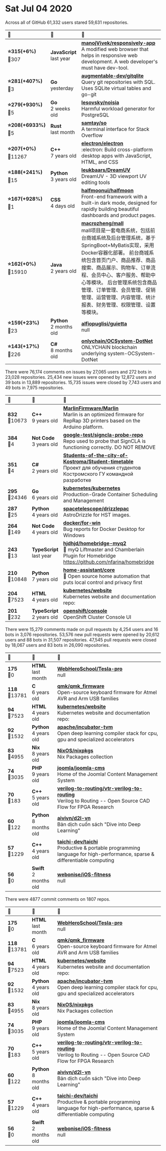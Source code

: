 # Sat Jul 04 2020

Across all of GitHub 61,332 users stared 
59,631 repositories. 

| :page_with_curl: | :calendar: | :page_with_curl: |
| :--- | :--- | :--- |
| **:star:315(+6%)**<br>:twisted_rightwards_arrows:307 | **JavaScript**<br>last year | **[manojVivek/responsively-app](https://github.com/manojVivek/responsively-app)**<br>A modified web browser that helps in responsive web development. A web developer's must have dev-tool. |
| **:star:281(+407%)**<br>:twisted_rightwards_arrows:3 | **Go**<br>yesterday | **[augmentable-dev/gitqlite](https://github.com/augmentable-dev/gitqlite)**<br>Query git repositories with SQL. Uses SQLite virtual tables and go-git |
| **:star:279(+930%)**<br>:twisted_rightwards_arrows:5 | **Go**<br>2 weeks old | **[lesovsky/noisia](https://github.com/lesovsky/noisia)**<br>Harmful workload generator for PostgreSQL |
| **:star:208(+6933%)**<br>:twisted_rightwards_arrows:5 | **Rust**<br>last month | **[samtay/so](https://github.com/samtay/so)**<br>A terminal interface for Stack Overflow |
| **:star:207(+0%)**<br>:twisted_rightwards_arrows:11267 | **C++**<br>7 years old | **[electron/electron](https://github.com/electron/electron)**<br>:electron: Build cross-platform desktop apps with JavaScript, HTML, and CSS |
| **:star:188(+241%)**<br>:twisted_rightwards_arrows:15 | **Python**<br>3 years old | **[leukbaars/DreamUV](https://github.com/leukbaars/DreamUV)**<br>DreamUV - 3D viewport UV editing tools |
| **:star:167(+928%)**<br>:twisted_rightwards_arrows:1 | **CSS**<br>4 days old | **[halfmoonui/halfmoon](https://github.com/halfmoonui/halfmoon)**<br>Front-end framework with a built-in dark mode, designed for rapidly building beautiful dashboards and product pages. |
| **:star:162(+0%)**<br>:twisted_rightwards_arrows:15910 | **Java**<br>2 years old | **[macrozheng/mall](https://github.com/macrozheng/mall)**<br>mall项目是一套电商系统，包括前台商城系统及后台管理系统，基于SpringBoot+MyBatis实现，采用Docker容器化部署。 前台商城系统包含首页门户、商品推荐、商品搜索、商品展示、购物车、订单流程、会员中心、客户服务、帮助中心等模块。 后台管理系统包含商品管理、订单管理、会员管理、促销管理、运营管理、内容管理、统计报表、财务管理、权限管理、设置等模块。 |
| **:star:159(+23%)**<br>:twisted_rightwards_arrows:23 | **Python**<br>2 months old | **[alfiopuglisi/guietta](https://github.com/alfiopuglisi/guietta)**<br>null |
| **:star:143(+17%)**<br>:twisted_rightwards_arrows:226 | **C#**<br>8 months old | **[onlychain/OCSystem-DotNet](https://github.com/onlychain/OCSystem-DotNet)**<br>ONLYCHAIN blockchain underlying system-OCSystem-DotNet |

There were 76,174 comments on issues by 27,065 users and 272 bots in 23,028 repositories.
25,434 new issues were opened by 12,872 users and 39 bots in 13,889 repositories.
15,735 issues were closed by 7,743 users and 49 bots in 7,975 repositories.

| :speech_balloon: | :calendar: | :page_with_curl: |
| :--- | :--- | :--- |
| **832**<br>:twisted_rightwards_arrows:10673 | **C++**<br>9 years old | **[MarlinFirmware/Marlin](https://github.com/MarlinFirmware/Marlin)**<br>Marlin is an optimized firmware for RepRap 3D printers based on the Arduino platform. | Many commercial 3D printers come with Marlin installed. Check with your vendor if you need source code for your specific machine. |
| **384**<br>:twisted_rightwards_arrows:4 | **Not Code**<br>3 years old | **[google-test/signcla-probe-repo](https://github.com/google-test/signcla-probe-repo)**<br>Repo used to probe that SignCLA is functioning correctly.  DO NOT REMOVE |
| **351**<br>:twisted_rightwards_arrows:4 | **C#**<br>2 years old | **[Students-of-the-city-of-Kostroma/Student-timetable](https://github.com/Students-of-the-city-of-Kostroma/Student-timetable)**<br>Проект для обучения студентов Костромского ГУ командной разработке |
| **295**<br>:twisted_rightwards_arrows:24346 | **Go**<br>6 years old | **[kubernetes/kubernetes](https://github.com/kubernetes/kubernetes)**<br>Production-Grade Container Scheduling and Management |
| **287**<br>:twisted_rightwards_arrows:25 | **Python**<br>4 years old | **[spacetelescope/drizzlepac](https://github.com/spacetelescope/drizzlepac)**<br>AstroDrizzle for HST images. |
| **264**<br>:twisted_rightwards_arrows:149 | **Not Code**<br>4 years old | **[docker/for-win](https://github.com/docker/for-win)**<br>Bug reports for Docker Desktop for Windows |
| **243**<br>:twisted_rightwards_arrows:13 | **TypeScript**<br>last year | **[hjdhjd/homebridge-myq2](https://github.com/hjdhjd/homebridge-myq2)**<br>:car: myQ Liftmaster and Chamberlain Plugin for Homebridge https://github.com/nfarina/homebridge |
| **210**<br>:twisted_rightwards_arrows:10848 | **Python**<br>7 years old | **[home-assistant/core](https://github.com/home-assistant/core)**<br>:house_with_garden: Open source home automation that puts local control and privacy first |
| **204**<br>:twisted_rightwards_arrows:7523 | **HTML**<br>4 years old | **[kubernetes/website](https://github.com/kubernetes/website)**<br>Kubernetes website and documentation repo:  |
| **201**<br>:twisted_rightwards_arrows:232 | **TypeScript**<br>2 years old | **[openshift/console](https://github.com/openshift/console)**<br>OpenShift Cluster Console UI |

There were 15,279 comments made on pull requests by 4,254 users and 16 bots in 3,076 repositories.
53,576 new pull requests were opened by 20,612 users and 88 bots in 31,507 repositories.
47,545 pull requests were closed by 18,067 users and 83 bots in 26,090 repositories.

| :speech_balloon: | :calendar: | :page_with_curl: |
| :--- | :--- | :--- |
| **175**<br>:twisted_rightwards_arrows:0 | **HTML**<br>last month | **[WebHeroSchool/Tesla-pro](https://github.com/WebHeroSchool/Tesla-pro)**<br>null |
| **118**<br>:twisted_rightwards_arrows:13781 | **C**<br>6 years old | **[qmk/qmk_firmware](https://github.com/qmk/qmk_firmware)**<br>Open-source keyboard firmware for Atmel AVR and Arm USB families |
| **94**<br>:twisted_rightwards_arrows:7523 | **HTML**<br>4 years old | **[kubernetes/website](https://github.com/kubernetes/website)**<br>Kubernetes website and documentation repo:  |
| **92**<br>:twisted_rightwards_arrows:1532 | **Python**<br>4 years old | **[apache/incubator-tvm](https://github.com/apache/incubator-tvm)**<br>Open deep learning compiler stack for cpu, gpu and specialized accelerators |
| **83**<br>:twisted_rightwards_arrows:4955 | **Nix**<br>8 years old | **[NixOS/nixpkgs](https://github.com/NixOS/nixpkgs)**<br>Nix Packages collection |
| **74**<br>:twisted_rightwards_arrows:3035 | **PHP**<br>9 years old | **[joomla/joomla-cms](https://github.com/joomla/joomla-cms)**<br>Home of the Joomla! Content Management System |
| **70**<br>:twisted_rightwards_arrows:183 | **C++**<br>5 years old | **[verilog-to-routing/vtr-verilog-to-routing](https://github.com/verilog-to-routing/vtr-verilog-to-routing)**<br>Verilog to Routing -- Open Source CAD Flow for FPGA Research |
| **60**<br>:twisted_rightwards_arrows:122 | **Python**<br>8 months old | **[aivivn/d2l-vn](https://github.com/aivivn/d2l-vn)**<br>Bản dịch cuốn sách "Dive into Deep Learning" |
| **57**<br>:twisted_rightwards_arrows:1229 | **C++**<br>4 years old | **[taichi-dev/taichi](https://github.com/taichi-dev/taichi)**<br>Productive & portable programming language for high-performance, sparse & differentiable computing |
| **56**<br>:twisted_rightwards_arrows:0 | **Swift**<br>2 months old | **[webonise/iOS-fitness](https://github.com/webonise/iOS-fitness)**<br>null |

There were 4877 commit comments on 1807 repos.

| :speech_balloon: | :calendar: | :page_with_curl: |
| :--- | :--- | :--- |
| **175**<br>:twisted_rightwards_arrows:0 | **HTML**<br>last month | **[WebHeroSchool/Tesla-pro](https://github.com/WebHeroSchool/Tesla-pro)**<br>null |
| **118**<br>:twisted_rightwards_arrows:13781 | **C**<br>6 years old | **[qmk/qmk_firmware](https://github.com/qmk/qmk_firmware)**<br>Open-source keyboard firmware for Atmel AVR and Arm USB families |
| **94**<br>:twisted_rightwards_arrows:7523 | **HTML**<br>4 years old | **[kubernetes/website](https://github.com/kubernetes/website)**<br>Kubernetes website and documentation repo:  |
| **92**<br>:twisted_rightwards_arrows:1532 | **Python**<br>4 years old | **[apache/incubator-tvm](https://github.com/apache/incubator-tvm)**<br>Open deep learning compiler stack for cpu, gpu and specialized accelerators |
| **83**<br>:twisted_rightwards_arrows:4955 | **Nix**<br>8 years old | **[NixOS/nixpkgs](https://github.com/NixOS/nixpkgs)**<br>Nix Packages collection |
| **74**<br>:twisted_rightwards_arrows:3035 | **PHP**<br>9 years old | **[joomla/joomla-cms](https://github.com/joomla/joomla-cms)**<br>Home of the Joomla! Content Management System |
| **70**<br>:twisted_rightwards_arrows:183 | **C++**<br>5 years old | **[verilog-to-routing/vtr-verilog-to-routing](https://github.com/verilog-to-routing/vtr-verilog-to-routing)**<br>Verilog to Routing -- Open Source CAD Flow for FPGA Research |
| **60**<br>:twisted_rightwards_arrows:122 | **Python**<br>8 months old | **[aivivn/d2l-vn](https://github.com/aivivn/d2l-vn)**<br>Bản dịch cuốn sách "Dive into Deep Learning" |
| **57**<br>:twisted_rightwards_arrows:1229 | **C++**<br>4 years old | **[taichi-dev/taichi](https://github.com/taichi-dev/taichi)**<br>Productive & portable programming language for high-performance, sparse & differentiable computing |
| **56**<br>:twisted_rightwards_arrows:0 | **Swift**<br>2 months old | **[webonise/iOS-fitness](https://github.com/webonise/iOS-fitness)**<br>null |

